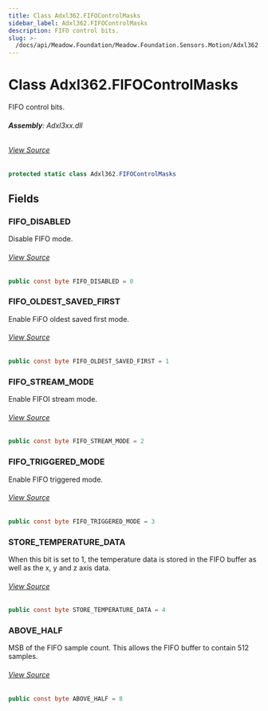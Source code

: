 ```yaml
---
title: Class Adxl362.FIFOControlMasks
sidebar_label: Adxl362.FIFOControlMasks
description: FIFO control bits.
slug: >-
  /docs/api/Meadow.Foundation/Meadow.Foundation.Sensors.Motion/Adxl362.FIFOControlMasks
---
```

# Class Adxl362.FIFOControlMasks
FIFO control bits.

###### **Assembly**: Adxl3xx.dll
###### [View Source](https://github.com/WildernessLabs/Meadow.Foundation.git/blob/develop/Source/Meadow.Foundation.Peripherals/Sensors.Motion.Adxl3xx/Driver/Drivers/Adxl362_Extras/Adxl362.FIFOControlMasks.cs#L8)
```csharp title="Declaration"
protected static class Adxl362.FIFOControlMasks
```
## Fields
### FIFO_DISABLED
Disable FIFO mode.
###### [View Source](https://github.com/WildernessLabs/Meadow.Foundation.git/blob/develop/Source/Meadow.Foundation.Peripherals/Sensors.Motion.Adxl3xx/Driver/Drivers/Adxl362_Extras/Adxl362.FIFOControlMasks.cs#L13)
```csharp title="Declaration"
public const byte FIFO_DISABLED = 0
```
### FIFO_OLDEST_SAVED_FIRST
Enable FiFO oldest saved first mode.
###### [View Source](https://github.com/WildernessLabs/Meadow.Foundation.git/blob/develop/Source/Meadow.Foundation.Peripherals/Sensors.Motion.Adxl3xx/Driver/Drivers/Adxl362_Extras/Adxl362.FIFOControlMasks.cs#L18)
```csharp title="Declaration"
public const byte FIFO_OLDEST_SAVED_FIRST = 1
```
### FIFO_STREAM_MODE
Enable FIFOI stream mode.
###### [View Source](https://github.com/WildernessLabs/Meadow.Foundation.git/blob/develop/Source/Meadow.Foundation.Peripherals/Sensors.Motion.Adxl3xx/Driver/Drivers/Adxl362_Extras/Adxl362.FIFOControlMasks.cs#L23)
```csharp title="Declaration"
public const byte FIFO_STREAM_MODE = 2
```
### FIFO_TRIGGERED_MODE
Enable FIFO triggered mode.
###### [View Source](https://github.com/WildernessLabs/Meadow.Foundation.git/blob/develop/Source/Meadow.Foundation.Peripherals/Sensors.Motion.Adxl3xx/Driver/Drivers/Adxl362_Extras/Adxl362.FIFOControlMasks.cs#L28)
```csharp title="Declaration"
public const byte FIFO_TRIGGERED_MODE = 3
```
### STORE_TEMPERATURE_DATA
When this bit is set to 1, the temperature data is stored in the FIFO
buffer as well as the x, y and z axis data.
###### [View Source](https://github.com/WildernessLabs/Meadow.Foundation.git/blob/develop/Source/Meadow.Foundation.Peripherals/Sensors.Motion.Adxl3xx/Driver/Drivers/Adxl362_Extras/Adxl362.FIFOControlMasks.cs#L34)
```csharp title="Declaration"
public const byte STORE_TEMPERATURE_DATA = 4
```
### ABOVE_HALF
MSB of the FIFO sample count.  This allows the FIFO buffer to contain 512 samples.
###### [View Source](https://github.com/WildernessLabs/Meadow.Foundation.git/blob/develop/Source/Meadow.Foundation.Peripherals/Sensors.Motion.Adxl3xx/Driver/Drivers/Adxl362_Extras/Adxl362.FIFOControlMasks.cs#L39)
```csharp title="Declaration"
public const byte ABOVE_HALF = 8
```
